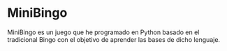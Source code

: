 # MiniBingo
MiniBingo es un juego que he programado en Python basado en el tradicional Bingo con el objetivo de aprender las bases de dicho lenguaje.
